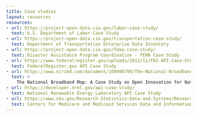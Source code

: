 ```yaml
---
title: Case studies
layout: resources
resources:
- url: https://project-open-data.cio.gov/labor-case-study/
  text: U.S. Department of Labor Case Study
- url: https://project-open-data.cio.gov/transportation-case-study/
  text: Department of Transportation Enterprise Data Inventory
- url: https://project-open-data.cio.gov/fema-case-study/
  text: Disaster Assistance Program Coordination - FEMA Case Study
- url: https://www.federalregister.gov/uploads/2012/11/FR2-API-Case-Study1.pdf
  text: FederalRegister.gov API Case Study
- url: https://www.scribd.com/document/109998799/The-National-Broadband-Map-A-Case-Study-on-Open-Innovation-for-National-Policy
  text: >
    The National Broadband Map: A Case Study on Open Innovation for National Policy
- url: https://developer.nrel.gov/api-case-study/
  text: National Renewable Energy Laboratory API Case Study
- url: https://www.cms.gov/Research-Statistics-Data-and-Systems/Research/ResearchGenInfo/Downloads/CMS-Data-and-Information-Products.pdf
  text: Centers for Medicare and Medicaid Services Data and Information Products
---
```

